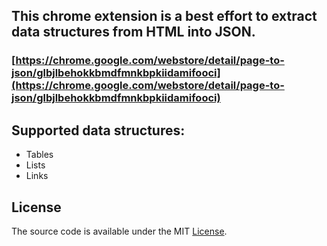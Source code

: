 ## This chrome extension is a best effort to extract data structures from HTML into JSON.
### [https://chrome.google.com/webstore/detail/page-to-json/glbjlbehokkbmdfmnkbpkiidamifooci](https://chrome.google.com/webstore/detail/page-to-json/glbjlbehokkbmdfmnkbpkiidamifooci)

## Supported data structures:
* Tables
* Lists
* Links

## License
The source code is available under the MIT [License](./LICENSE.md).